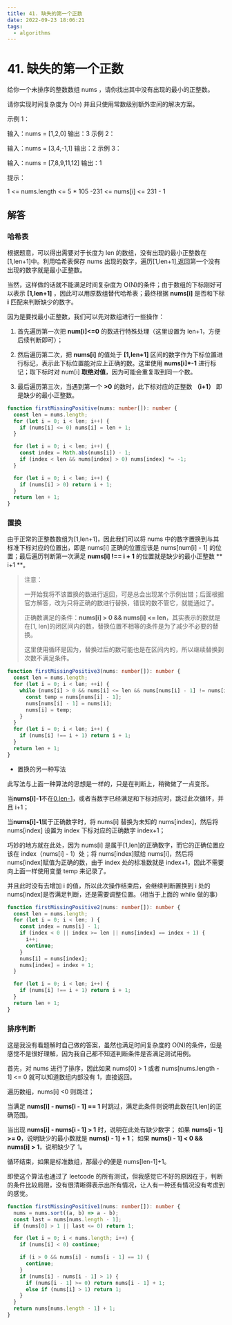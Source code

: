 ```yaml
---
title: 41. 缺失的第一个正数
date: 2022-09-23 18:06:21
tags:
  - algorithms
---
```


# 41. 缺失的第一个正数

给你一个未排序的整数数组 nums ，请你找出其中没有出现的最小的正整数。

请你实现时间复杂度为 O(n) 并且只使用常数级别额外空间的解决方案。

示例 1：

输入：nums = [1,2,0]
输出：3
示例 2：

输入：nums = [3,4,-1,1]
输出：2
示例 3：

输入：nums = [7,8,9,11,12]
输出：1

提示：

1 <= nums.length <= 5 \* 105
-231 <= nums[i] <= 231 - 1

## 解答

### 哈希表

根据题意，可以得出需要对于长度为 len 的数组，没有出现的最小正整数在[1,len+1]中。利用哈希表保存 nums 出现的数字，遍历[1,len+1],返回第一个没有出现的数字就是最小正整数。

当然，这样做的话就不能满足时间复杂度为 O(N)的条件；由于数组的下标刚好可以表示 **[1,len+1]** ，因此可以用原数组替代哈希表；最终根据 **nums[i]** 是否和下标 **i** 匹配来判断缺少的数字。

因为是要找最小正整数，我们可以先对数组进行一些操作：

1. 首先遍历第一次把 **num[i]<=0** 的数进行特殊处理（这里设置为 len+1，方便后续判断即可）；

2. 然后遍历第二次，把 **nums[i]** 的值处于 **[1,len+1]** 区间的数字作为下标位置进行标记，表示此下标位置能对应上正确的数。这里使用 **nums[i]\*-1** 进行标记；取下标时对 num[i] **取绝对值**，因为可能会重复取到同一个数。

3. 最后遍历第三次，当遇到第一个 **>0** 的数时，此下标对应的正整数 **（i+1）** 即是缺少的最小正整数。

```ts
function firstMissingPositive(nums: number[]): number {
  const len = nums.length;
  for (let i = 0; i < len; i++) {
    if (nums[i] <= 0) nums[i] = len + 1;
  }

  for (let i = 0; i < len; i++) {
    const index = Math.abs(nums[i]) - 1;
    if (index < len && nums[index] > 0) nums[index] *= -1;
  }

  for (let i = 0; i < len; i++) {
    if (nums[i] > 0) return i + 1;
  }
  return len + 1;
}
```

### 置换

由于正常的正整数数组为[1,len+1]，因此我们可以将 nums 中的数字置换到与其标准下标对应的位置出，即是 nums[i] 正确的位置应该是 nums[num[i] - 1] 的位置；最后遍历判断第一次满足 **nums[i] !== i + 1** 的位置就是缺少的最小正整数 ** i+1 **。

> 注意：
>
> 一开始我将不该置换的数进行返回，可是总会出现某个示例出错；后面根据官方解答，改为只将正确的数进行替换，错误的数不管它，就能通过了。
>
> 正确数满足的条件：**nums[i] > 0 && nums[i] <= len**，其实表示的数就是在[1, len]的闭区间内的数，替换位置不相等的条件是为了减少不必要的替换。
>
> 这里使用循环是因为，替换过后的数可能也是在区间内的，所以继续替换到次数不满足条件。

```ts
function firstMissingPositive3(nums: number[]): number {
  const len = nums.length;
  for (let i = 0; i < len; ++i) {
    while (nums[i] > 0 && nums[i] <= len && nums[nums[i] - 1] != nums[i]) {
      const temp = nums[nums[i] - 1];
      nums[nums[i] - 1] = nums[i];
      nums[i] = temp;
    }
  }
  for (let i = 0; i < len; i++) {
    if (nums[i] !== i + 1) return i + 1;
  }
  return len + 1;
}
```

- 置换的另一种写法

此写法与上面一种算法的思想是一样的，只是在判断上，稍微做了一点变形。

当**nums[i]-1**不在[0,len-1](和上面nums[i]在[1,len]一个道理)，或者当数字已经满足和下标对应时，跳过此次循环，并且 i+1；

当**nums[i]-1**属于正确数字时，将 nums[i] 替换为未知的 nums[index]，然后将 nums[index] 设置为 index 下标对应的正确数字 index+1；

巧妙的地方就在此处，因为 nums[i] 是属于[1,len]的正确数字，而它的正确位置应该在 index（nums[i] - 1）处；将 nums[index]赋给 nums[i]，然后将 nums[index]赋值为正确的数，由于 index 处的标准数就是 index+1，因此不需要向上面一样使用变量 temp 来记录了。

并且此时没有去增加 i 的值，所以此次操作结束后，会继续判断置换到 i 处的 nums[index]是否满足判断，还是需要调整位置。（相当于上面的 while 做的事）

```ts
function firstMissingPositive2(nums: number[]): number {
  const len = nums.length;
  for (let i = 0; i < len; ) {
    const index = nums[i] - 1;
    if (index < 0 || index >= len || nums[index] == index + 1) {
      i++;
      continue;
    }
    nums[i] = nums[index];
    nums[index] = index + 1;
  }

  for (let i = 0; i < len; i++) {
    if (nums[i] !== i + 1) return i + 1;
  }
  return len + 1;
}
```

### 排序判断

这是我没有看题解时自己做的答案，虽然也满足时间复杂度的 O(N)的条件，但是感觉不是很好理解，因为我自己都不知道判断条件是否满足测试用例。

首先，对 nums 进行了排序，因此如果 nums[0] > 1 或者 nums[nums.length - 1] <= 0 就可以知道数组内部没有 1，直接返回。

遍历数组，nums[i] <0 则跳过；

当满足 **nums[i] - nums[i - 1] == 1** 时跳过，满足此条件则说明此数在[1,len]的正确范围。

当出现 **nums[i] - nums[i - 1] > 1** 时，说明在此处有缺少数字；
如果 **nums[i - 1] >= 0**，说明缺少的最小数就是 **nums[i - 1] + 1**；
如果 **nums[i - 1] < 0 && nums[i] > 1**，说明缺少了 1。

循环结束，如果是标准数组，那最小的便是 nums[len-1]+1。

即使这个算法也通过了 leetcode 的所有测试，但我感觉它不好的原因在于，判断的条件比较局限，没有很清晰得表示出所有情况，让人有一种还有情况没有考虑到的感觉。

```ts
function firstMissingPositive1(nums: number[]): number {
  nums = nums.sort((a, b) => a - b);
  const last = nums[nums.length - 1];
  if (nums[0] > 1 || last <= 0) return 1;

  for (let i = 0; i < nums.length; i++) {
    if (nums[i] < 0) continue;

    if (i > 0 && nums[i] - nums[i - 1] == 1) {
      continue;
    }
    if (nums[i] - nums[i - 1] > 1) {
      if (nums[i - 1] >= 0) return nums[i - 1] + 1;
      else if (nums[i] > 1) return 1;
    }
  }
  return nums[nums.length - 1] + 1;
}
```
